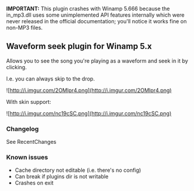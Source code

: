 <b>IMPORTANT:</b> This plugin crashes with Winamp 5.666 because the in\_mp3.dll uses some unimplemented API features internally which were never released in the official documentation; you'll notice it works fine on non-MP3 files.

## Waveform seek plugin for Winamp 5.x ##

Allows you to see the song you're playing as a waveform and seek in it by clicking.

I.e. you can always skip to the drop.

![http://i.imgur.com/2OMlpr4.png](http://i.imgur.com/2OMlpr4.png)

With skin support:

![http://i.imgur.com/nc19cSC.png](http://i.imgur.com/nc19cSC.png)

### Changelog ###
See RecentChanges

### Known issues ###
  * Cache directory not editable (i.e. there's no config)
  * Can break if plugins dir is not writable
  * Crashes on exit
